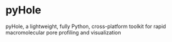 # pyHole
pyHole, a lightweight, fully Python, cross-platform toolkit for rapid macromolecular pore profiling and visualization
